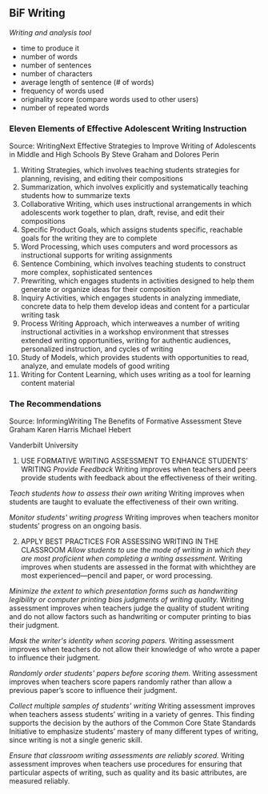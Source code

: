 ## BiF Writing

*Writing and analysis tool*

- time to produce it
- number of words
- number of sentences
- number of characters
- average length of sentence (# of words)
- frequency of words used
- originality score (compare words used to other users)
- number of repeated words


### Eleven Elements of Effective Adolescent Writing Instruction
Source: WritingNext
Effective Strategies to Improve Writing of Adolescents in Middle and High Schools
By Steve Graham and Dolores Perin

1. Writing Strategies, which involves teaching students strategies for planning, revising, and editing their compositions  
2. Summarization, which involves explicitly and systematically teaching students how to summarize texts  
3. Collaborative Writing, which uses instructional arrangements in which adolescents work together to plan, draft, revise, and edit their compositions  
4. Specific Product Goals, which assigns students specific, reachable goals for the writing they are to complete  
5. Word Processing, which uses computers and word processors as instructional supports for writing assignments  
6. Sentence Combining, which involves teaching students to construct more complex, sophisticated sentences  
7. Prewriting, which engages students in activities designed to help them generate or organize ideas for their composition  
8. Inquiry Activities, which engages students in analyzing immediate, concrete data to help them develop ideas and content for a particular writing task  
9. Process Writing Approach, which interweaves a number of writing instructional activities in a workshop environment that stresses extended writing opportunities, writing for authentic audiences, personalized instruction, and cycles of writing  
10. Study of Models, which provides students with opportunities to read, analyze, and emulate models of good writing  
11. Writing for Content Learning, which uses writing as a tool for learning content material  

### The Recommendations 
Source: 
InformingWriting
The Benefits of Formative Assessment
Steve Graham
Karen Harris
Michael Hebert

Vanderbilt University


1. USE FORMATIVE WRITING ASSESSMENT TO ENHANCE STUDENTS’ WRITING
*Provide Feedback* 
Writing improves when teachers and peers provide students with feedback about the effectiveness of their writing.

*Teach students how to assess their own writing*
Writing improves when students are taught to evaluate the effectiveness of their own writing.

*Monitor students' writing progress* 
Writing improves when teachers monitor students’ progress on an ongoing basis.

2. APPLY BEST PRACTICES FOR ASSESSING WRITING IN THE CLASSROOM
*Allow students to use the mode of writing in which they are most proficient when completing a writing assessment.*
Writing improves when students are assessed in the format with whichthey are most experienced—pencil and paper, or word processing.

*Minimize the extent to which presentation forms such as handwriting legibility or computer printing bias judgments of writing quality.*
Writing assessment improves when teachers judge the quality of student writing and do not allow factors such as handwriting or computer printing to bias their judgment.

*Mask the writer's identity when scoring papers.*
Writing assessment improves when teachers do not allow their knowledge of who wrote a paper to influence their judgment.

*Randomly order students' papers before scoring them.*
Writing assessment improves when teachers score papers randomly rather than allow a previous paper’s score to influence their judgment.

*Collect multiple samples of students' writing*
Writing assessment improves when teachers assess students’ writing in a variety of genres. This finding supports the decision by the authors of the Common Core State Standards Initiative to emphasize students’ mastery of many different types of writing, since writing is not a single generic skill.

*Ensure that classroom writing assessments are reliably scored.* 
Writing assessment improves when teachers use procedures for ensuring that particular aspects of writing, such as quality and its basic attributes, are measured reliably.